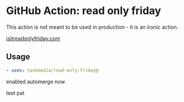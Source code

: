 # GitHub Action: read only friday

This action is not meant to be used in production - it is an ironic action.

[isitreadonlyfriday.com](https://isitreadonlyfriday.com/)

## Usage

```yaml
- uses: taskmedia/read-only-friday@
```
enabled automerge now


test pat
